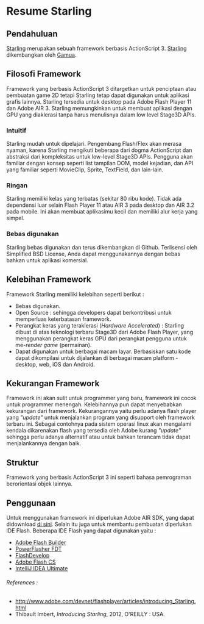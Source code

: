 # Resume Starling

## Pendahuluan
[Starling] merupakan sebuah framework berbasis ActionScript 3. [Starling] dikembangkan oleh [Gamua].

## Filosofi Framework
Framework yang berbasis ActionScript 3 ditargetkan untuk penciptaan atau pembuatan game 2D tetapi Starling tetap dapat digunakan untuk aplikasi grafis lainnya. Starling tersedia untuk desktop pada Adobe Flash Player 11 dan Adobe AIR 3. Starling memungkinkan untuk membuat aplikasi dengan GPU yang diaklerasi tanpa harus menulisnya dalam low level Stage3D APIs.
### Intuitif
Starling mudah untuk dipelajari. Pengembang Flash/Flex akan merasa nyaman, karena Starling mengikuti beberapa dari dogma ActionScript dan abstraksi dari kompleksitas untuk low-level Stage3D APIs. Pengguna akan familiar dengan konsep seperti list tampilan DOM, model kejadian, dan API yang familiar seperti MovieClip, Sprite, TextField, dan lain-lain.
### Ringan
Starling memiliki kelas yang terbatas (sekitar 80 ribu kode). Tidak ada dependensi luar selain Flash Player 11 atau AIR 3 pada desktop dan AIR 3.2 pada mobile. Ini akan membuat aplikasimu kecil dan memiliki alur kerja yang simpel.
### Bebas digunakan
Starling bebas digunakan dan terus dikembangkan di Github. Terlisensi oleh Simplified BSD License, Anda dapat menggunakannya dengan bebas bahkan untuk aplikasi komersial.


##  Kelebihan Framework
Framework Starling memiliki kelebihan seperti berikut :
+ Bebas digunakan.
+ Open Source : sehingga developers dapat berkontribusi untuk memperluas keterbatasan framework.
+ Perangkat keras yang teraklerasi (*Hardware Accelerated*) : Starling dibuat di atas teknologi terbaru Stage3D dari Adobe Flash Player, yang menggunakan perangkat keras GPU dari perangkat pengguna untuk me-*render* *game* (permainan).
+ Dapat digunakan untuk berbagai macam layar. Berbasiskan satu kode dapat dikompilasi untuk dijalankan di berbagai macam platform - desktop, web, iOS dan Android.


## Kekurangan Framework
Framework ini akan sulit untuk programmer yang baru, framework ini cocok untuk programmer menengah. Kelebihannya pun dapat menyebabkan kekurangan dari framework. Kekurangannya yaitu perlu adanya flash player yang *"update"* untuk menjalankan program yang disupport oleh framework terbaru ini. Sebagai contohnya pada sistem operasi linux akan mengalami kendala dikarenakan flash yang tersedia oleh Adobe kurang *"update"* sehingga perlu adanya alternatif atau untuk bahkan terancam tidak dapat menjalankannya dengan baik.

## Struktur
Framework yang berbasis ActionScript 3 ini seperti bahasa pemrograman berorientasi objek lainnya.

## Penggunaan
Untuk menggunakan framework ini diperlukan Adobe AIR SDK, yang dapat didownload [di sini](http://www.adobe.com/devnet/air/air-sdk-download.html). Selain itu juga untuk membantu pembuatan diperlukan IDE Flash. Beberapa IDE Flash yang dapat digunakan yaitu : 
+ [Adobe Flash Builder](http://www.adobe.com/products/flash-builder.html)
+ [PowerFlasher FDT](http://fdt.powerflasher.com/)
+ [FlashDevelop](http://www.flashdevelop.org/)
+ [Adobe Flash CS](http://www.adobe.com/sea/products/animate.html)
+ [IntelliJ IDEA Ultimate](https://www.jetbrains.com/idea/download/)

###### References : 
* http://www.adobe.com/devnet/flashplayer/articles/introducing_Starling.html
* Thibault Imbert, *Introducing Starling*, 2012, O'REILLY : USA.

[Starling]: http://gamua.com/starling/
[Gamua]: http://gamua.com/about
